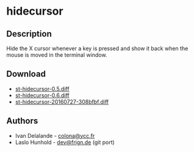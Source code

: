 hidecursor
==========

Description
-----------

Hide the X cursor whenever a key is pressed and show it back when the mouse
is moved in the terminal window.

Download
--------

* [st-hidecursor-0.5.diff](st-hidecursor-0.5.diff)
* [st-hidecursor-0.6.diff](st-hidecursor-0.6.diff)
* [st-hidecursor-20160727-308bfbf.diff](st-hidecursor-20160727-308bfbf.diff)

Authors
-------

 * Ivan Delalande - <colona@ycc.fr>
 * Laslo Hunhold - <dev@frign.de> (git port)
